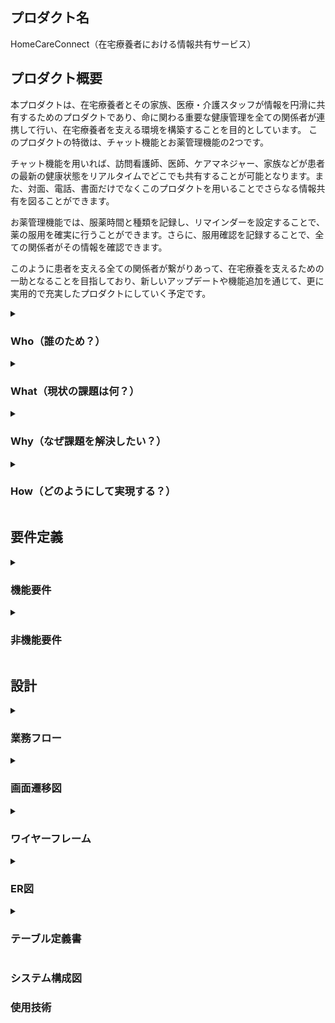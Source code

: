 ## プロダクト名
HomeCareConnect（在宅療養者における情報共有サービス）

## プロダクト概要
本プロダクトは、在宅療養者とその家族、医療・介護スタッフが情報を円滑に共有するためのプロダクトであり、命に関わる重要な健康管理を全ての関係者が連携して行い、在宅療養者を支える環境を構築することを目的としています。
このプロダクトの特徴は、チャット機能とお薬管理機能の2つです。

チャット機能を用いれば、訪問看護師、医師、ケアマネジャー、家族などが患者の最新の健康状態をリアルタイムでどこでも共有することが可能となります。また、対面、電話、書面だけでなくこのプロダクトを用いることでさらなる情報共有を図ることができます。

お薬管理機能では、服薬時間と種類を記録し、リマインダーを設定することで、薬の服用を確実に行うことができます。さらに、服用確認を記録することで、全ての関係者がその情報を確認できます。

このように患者を支える全ての関係者が繋がりあって、在宅療養を支えるための一助となることを目指しており、新しいアップデートや機能追加を通じて、更に実用的で充実したプロダクトにしていく予定です。



<details>
<summary><h3>Who（誰のため？）</h3></summary>　　

- 祖父（95歳　男性）
  - 1人暮らし
  - 要介護２（家事や食事、排泄といった日常生活動作の一部に見守りや介助が必要な状態）
- 家族
  - 父、母、姉、私
  - 祖父の家まで徒歩10分圏内に在住
  - 毎日、誰か1人が祖父の掃除、洗濯、調理など日常生活のサポートを行う
- ケアマネジャー（40代　女性）
  - 家族から相談に応じ、助言を提供する
  - 介護計画（ケアプラン）の作成及び説明・提案
- 看護師（30〜40代　女性）
  - 担当の看護師3名程が交代で訪問看護
  - 健康状態のチェック
  - 薬の管理
- 医師（50代　男性）
  - 患者の症状について診断
  - 診断結果に基づき、治療の提供・薬の処方

</details>

<details>
<summary><h3>What（現状の課題は何？）</h3></summary>

- 情報共有の難しさ
  - 家族、医療従事者、介護スタッフなどが関わる中で全員が最新の情報を把握し続けることは困難です。
  - 現状、情報の共有は電話、書面などを通じて行われますが、これらの方法では情報がバラバラになりやすく、全体として整合性を保つことが難しいです。
- 薬の管理
  - 複数の薬を指定された時間に正確に服用するのは困難です。
  - 特に高齢者や認知症の患者は、自分で管理することが難しく、適切な服用を行うためにはサポートが必要です。
- 非常時の対応
  - 突発的な健康問題や事故が発生した際に、迅速に関係者に情報を伝達し、対応することが求められます。
  - しかし、すぐに連絡を取れる体制が整っていない場合、事後の対応が遅れることがあります。
- 負担の偏り
  - 看護や介護は時間と労力を必要とするため、一部の家族やスタッフに負担が偏ることがあります。
  - 負担が偏ると、それがストレスとなり、看護・介護の質に影響を及ぼしたり、持続可能なサポートができなくなります。

</details>

<details>
<summary><h3>Why（なぜ課題を解決したい？）</h3></summary>

- 情報共有の難しさ
  - すべての関係者が最新かつ一貫した情報を持つことで、在宅療養者の状況把握と対応が迅速かつ適切に行なえるため。
  - 情報共有の精度と速度は、在宅療養者の安全と生活の質に直結するため。
- 薬の管理
  - 正確な薬の服用は治療効果を最大化し、過剰な副作用や薬物間相互作用を防ぐために重要であるため。
  - 特に命に関わる重大な疾患を持つ患者の場合、指示された通りに薬を服用しないと、病状が急速に悪化し、時には命を失う危険性もあるため。
- 非常時の対応
  - 迅速な対応が可能なシステムが整っていると、非常時の際に在宅療養者の安全が確保され、重篤な結果を回避することが可能になるため。
  - 関係者全員が対応情報を共有できれば、連携して迅速な対応が可能となるため。
- 負担の偏り
  - ケア負担の均等化は、介護者のストレス軽減と持続可能なケア提供体制を確保するために重要であるため。


</details>

<details>
<summary><h3>How（どのようにして実現する？）</h3></summary>

- 情報共有の難しさ
  - チャット機能を備えたプロダクトを導入することで、全ての関係者がリアルタイムで情報を共有できる環境を作ります。
  - 医療・介護スタッフ、家族全員が参加し、状況の報告や重要な連絡事項を投稿できるようにします。
- 薬の管理
  - 薬の種類、服用時間、量などを登録し、リマインダー機能で服用時間になると通知が届くようにします。
  - 服用確認のチェック機能をつけることで、服用されたことを確認できるようにします。
- 非常時の対応
  - チャット機能に通常の投稿フォームとは別に緊急連絡用の投稿フォームを追加します。
  - このフォームから投稿された内容は、各ユーザーの通知設定がオフであっても、必ず全ての関係者に通知が届くように設定します。
- 負担の偏り
  - チャット機能を用いた適切な情報共有と調整によって、ケアタスクを分散し、全員が参加するようなケア体制を作ります。

</details>

## 要件定義

<details>
<summary><h3>機能要件</h3></summary>

- 認証機能
  - ユーザー登録
    - ユーザーID、パスワード、名前、職種名、施設名、メールアドレス、アイコンが登録できる。
  - ログイン
    - ユーザーID、パスワードを入力し、ログインできる。
  - ログアウト
    - メニュー画面より選択し、ログアウトできる。
  - ユーザーID,パスワード以外でのログイン
    - ユーザーID、パスワードを忘れた場合は、メールアドレスの入力でユーザーIDの表示、パスワードの再設定ができる。
  - ユーザー登録の制限
    - 関係のない人が登録できないように招待IDを持っている人がユーザー登録できる仕組みにする。

- チャット機能
  - リアルタイムでメッセージができる。
  - 画像を投稿できるようにする。
  - 通知を設定できる。
  - 緊急用の投稿フォームより緊急の連絡ができる。
  - スレッド機能
  - スタンプやリアクション機能

- お薬管理機能
  - 薬の登録、確認、更新、削除できる。
    - 薬の名前、時間、服用する量、メモ
  - 服用リマインダー
    - 登録した薬の服用時間から１時間過ぎても服用チェックされていなかったら、通知が送られる。
  - 服用チェック
    - 薬を服用したことを確認できるチェック機能
    - 間違えてチェックしたときのために取り消し機能

- 患者登録・管理機能
  - 医療介護従事者が在宅療養者を登録、管理、更新、削除できる。
  - 担当している在宅療養者をリスト表示できる。


</details>

<details>
<summary><h3>非機能要件</h3></summary>

- ユーザビリティ
  - レスポンシブ対応（スマホ、PC、タブレット対応）
  - 高齢者でも直感的に理解でき、分かりやすいシンプルなUIにする。
  - 困ったときに自力で解決できるようにヘルプ機能やFAQを付ける。
  - レスポンス速度は遅くて3秒以内、基本的には1秒以内に行なえるようにする。

- 保守性
  - GitHubへプッシュ時に静的解析で自動チェックする

- 運用性
  - GitHumのmainブランチにマージしたら自動デプロイされるようにする。
  - GithubActionsにてCI/CDの導入

- セキュリティ
  - SSL化（HTTPS化）対応
  - アプリケーションサーバーとデータベースサーバーを分け、データベースサーバーは外部からアクセスできない設計にする。

</details>

## 設計

<details>
<summary><h3>業務フロー</h3></summary>

  <details>
  <summary><h4>認証機能</h4></summary>

  <strong>・認証機能（医療介護従事者・患者本人）</strong>
  ![認証機能](./img/workflow_diagram/login_staff_patient.jpg)

  <strong>・認証機能（患者家族）</strong>
  ![認証機能](./img/workflow_diagram/login_family3.jpg)

  </details>

  <details>
  <summary><h4>チャット機能, お薬管理機能</h4></summary>

  ![チャット機能,お薬管理機能](./img/workflow_diagram/chat_medication_function.jpg)

  </details>

</details>

<details>
<summary><h3>画面遷移図</h3></summary>

![画面遷移図](./img/screen_transition_diagram/screen_transition_diagram.jpg)

</details>

<details>
<summary><h3>ワイヤーフレーム</h3></summary>

</details>

<details>
<summary><h3>ER図</h3></summary>

</details>

<details>
<summary><h3>テーブル定義書</h3></summary>

</details>

### システム構成図


### 使用技術
